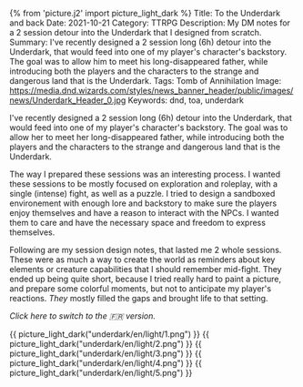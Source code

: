 {% from 'picture.j2' import picture_light_dark %}
Title: To the Underdark and back
Date: 2021-10-21
Category: TTRPG
Description: My DM notes for a 2 session detour into the Underdark that I designed from scratch.
Summary: I've recently designed a 2 session long (6h) detour into the Underdark, that would feed into one of my player's character's backstory. The goal was to allow him to meet his long-disappeared father, while introducing both the players and the characters to the strange and dangerous land that is the Underdark.
Tags: Tomb of Annihilation
Image: https://media.dnd.wizards.com/styles/news_banner_header/public/images/news/Underdark_Header_0.jpg
Keywords: dnd, toa, underdark

I've recently designed a 2 session long (6h) detour into the Underdark, that would feed into one of my player's character's backstory. The goal was to allow her to meet her long-disappeared father, while introducing both the players and the characters to the strange and dangerous land that is the Underdark.

The way I prepared these sessions was an interesting process. I wanted these sessions to be mostly focused on exploration and roleplay, with a single (intense) fight, as well as a puzzle. I tried to design a sandboxed environement with enough lore and backstory to make sure the players enjoy themselves and have a reason to interact with the NPCs. I wanted them to care and have the necessary space and freedom to express themselves.

Following are my session design notes, that lasted me 2 whole sessions. These were as much a way to create the world as reminders about key elements or creature capabilities that I should remember mid-fight. They ended up being quite short, because I tried really hard to paint a picture, and prepare some colorful moments, but not to anticipate my player's reactions. _They_ mostly filled the gaps and brought life to that setting.


_<a id=lang-switcher>Click here to switch to the <span id=lang-switcher-flag>🇫🇷</span> version.</a>_

{{ picture_light_dark("underdark/en/light/1.png") }}
{{ picture_light_dark("underdark/en/light/2.png") }}
{{ picture_light_dark("underdark/en/light/3.png") }}
{{ picture_light_dark("underdark/en/light/4.png") }}
{{ picture_light_dark("underdark/en/light/5.png") }}

<script>
const langSwitcher = document.querySelector('#lang-switcher');
const flag = document.querySelector('#lang-switcher-flag');
const pictures = document.getElementsByTagName("picture");
var currentLang = "en";

function toggleLangInUrl(url, currentLang) {
    if (currentLang == "fr") {
        return url.replace("/fr/", "/en/");
    } else {
        return url.replace("/en/", "/fr/");
    }
}

function toggleCurrentLang(currentLang) {
    if (currentLang == "fr") {
        return "en";
    }
    return "fr";
}

langSwitcher.addEventListener('click', event => {
    for (i=0; i<pictures.length; i++) {
        pic = pictures[i];
        source = pic.getElementsByTagName("source")[0];
        img = pic.getElementsByTagName("img")[0];
        source.srcset = toggleLangInUrl(source.srcset, currentLang);
        img.src = toggleLangInUrl(img.src, currentLang)
    }
    if (currentLang == "en") {
        flag.textContent = "🇬🇧";
    } else {
        flag.textContent = "🇫🇷";
    }
    currentLang = toggleCurrentLang(currentLang);
});

</script>
